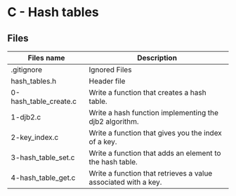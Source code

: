 # C - Hash tables

## Files

| Files name            | Description                                                    |
| --------------------- | -------------------------------------------------------------- |
| .gitignore            | Ignored Files                                                  |
| hash_tables.h         | Header file                                                    |
| 0-hash_table_create.c | Write a function that creates a hash table.                    |
| 1-djb2.c              | Write a hash function implementing the djb2 algorithm.         |
| 2-key_index.c         | Write a function that gives you the index of a key.            |
| 3-hash_table_set.c    | Write a function that adds an element to the hash table.       |
| 4-hash_table_get.c    | Write a function that retrieves a value associated with a key. |
